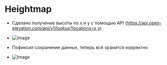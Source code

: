 # Heightmap

 - Сделано получение высоты по x и y с помощью API (https://api.open-elevation.com/api/v1/lookup?locations=x,y)
 - ![image](https://github.com/Liverson-Al/Heightmap/assets/80148366/658eccc8-c16b-47e3-9a37-961425b3c1a5)

 - Пофиксил сохранение данных, теперь всё хранится корректно
 - ![image](https://github.com/Liverson-Al/Heightmap/assets/80148366/c6ff2a3b-e773-4b79-a730-a0a5d7e8a604)
 
